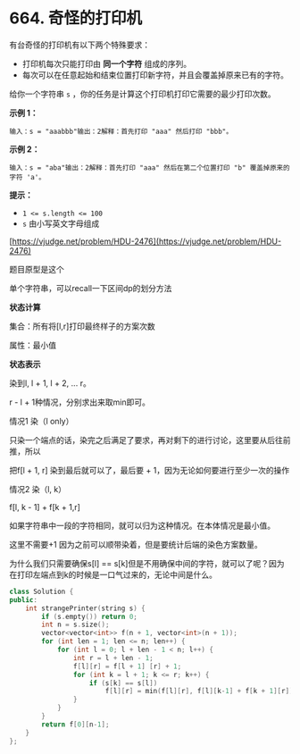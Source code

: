 # 664. 奇怪的打印机

有台奇怪的打印机有以下两个特殊要求：

* 打印机每次只能打印由 **同一个字符** 组成的序列。
* 每次可以在任意起始和结束位置打印新字符，并且会覆盖掉原来已有的字符。

给你一个字符串 `s` ，你的任务是计算这个打印机打印它需要的最少打印次数。

**示例 1：**

```
输入：s = "aaabbb"输出：2解释：首先打印 "aaa" 然后打印 "bbb"。
```

**示例 2：**

```
输入：s = "aba"输出：2解释：首先打印 "aaa" 然后在第二个位置打印 "b" 覆盖掉原来的字符 'a'。
```

**提示：**

* `1 <= s.length <= 100`
* `s` 由小写英文字母组成

[https://vjudge.net/problem/HDU-2476](https://vjudge.net/problem/HDU-2476)

题目原型是这个

单个字符串，可以recall一下区间dp的划分方法

**状态计算**

集合：所有将\[l,r]打印最终样子的方案次数

属性：最小值

**状态表示**

染到l, l + 1, l + 2, ... r。

r - l + 1种情况，分别求出来取min即可。

情况1 染（l only）

只染一个端点的话，染完之后满足了要求，再对剩下的进行讨论，这里要从后往前推，所以

把f\[l + 1, r] 染到最后就可以了，最后要 + 1，因为无论如何要进行至少一次的操作

情况2 染（l, k）

f\[l, k - 1] + f\[k + 1,r]

如果字符串中一段的字符相同，就可以归为这种情况。在本体情况是最小值。

这里不需要+1 因为之前可以顺带染着，但是要统计后端的染色方案数量。

为什么我们只需要确保s\[l] == s\[k]但是不用确保中间的字符，就可以了呢？因为在打印左端点到k的时候是一口气过来的，无论中间是什么。

```cpp
class Solution {
public:
    int strangePrinter(string s) {
        if (s.empty()) return 0;
        int n = s.size();
        vector<vector<int>> f(n + 1, vector<int>(n + 1));
        for (int len = 1; len <= n; len++) {
            for (int l = 0; l + len - 1 < n; l++) {
                int r = l + len - 1;
                f[l][r] = f[l + 1] [r] + 1;
                for (int k = l + 1; k <= r; k++) {
                    if (s[k] == s[l]) 
                        f[l][r] = min(f[l][r], f[l][k-1] + f[k + 1][r]);
                }
            }
        }
        return f[0][n-1];
    }
};
```

